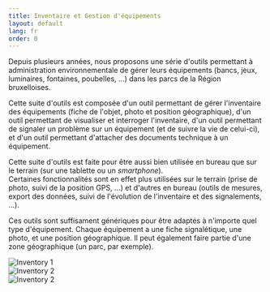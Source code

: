 ```yaml
---
title: Inventaire et Gestion d'équipements
layout: default
lang: fr
order: 0
---
```


Depuis plusieurs années, nous proposons une série d'outils permettant à administration environnementale de gérer leurs équipements (bancs, jeux, luminaires, fontaines, poubelles, ...) dans les parcs de la Région bruxelloises.

Cette suite d'outils est composée d'un outil permettant de gérer l'inventaire des équipements (fiche de l'objet, photo et position géographique), d'un outil permettant de visualiser et interroger l'inventaire, d'un outil permettant de signaler un problème sur un équipement (et de suivre la vie de celui-ci), et d'un outil permettant d'attacher des documents technique à un équipement.

Cette suite d'outils est faite pour être aussi bien utilisée en bureau que sur le terrain (sur une tablette ou un *smartphone*).  
Certaines fonctionnalités sont en effet plus utilisées sur le terrain (prise de photo, suivi de la position GPS, ...) et d'autres en bureau (outils de mesures, export des données, suivi de l'évolution de l'inventaire et des signalements, ...).

Ces outils sont suffisament génériques pour être adaptés à n'importe quel type d'équipement. Chaque équipement a une fiche signalétique, une photo, et une position géographique. Il peut également faire partie d'une zone géographique (un parc, par exemple).

<div class="row no-gutters">
	<div class="col mr-1"><img class="img-fluid" src="{{ 'assets/images/products/inventory-1.png' | relative_url }}" alt="Inventory 1"></div>
	<div class="col mr-1"><img class="img-fluid" src="{{ 'assets/images/products/inventory-2.png' | relative_url }}" alt="Inventory 2"></div>
	<div class="col"><img class="img-fluid" src="{{ 'assets/images/products/inventory-3.png' | relative_url }}" alt="Inventory 2"></div>	
</div>
